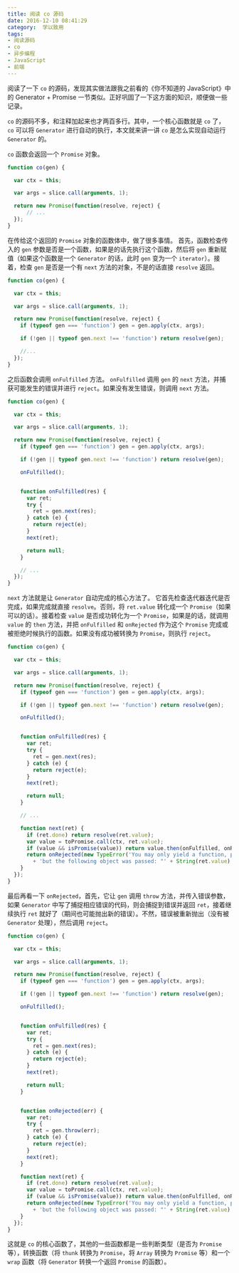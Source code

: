 ```yaml
---
title: 阅读 co 源码
date: 2016-12-10 08:41:29
category:  学以致用
tags:
- 阅读源码
- co
- 异步编程
- JavaScript
- 前端
---
```


阅读了一下 `co` 的源码，发现其实做法跟我之前看的《你不知道的 JavaScript》中的 Generator + Promise 一节类似。正好巩固了一下这方面的知识，顺便做一些记录。

`co` 的源码不多，和注释加起来也才两百多行。其中，一个核心函数就是 `co` 了， `co` 可以将 `Generator` 进行自动的执行，本文就来讲一讲 `co` 是怎么实现自动运行 `Generator` 的。



`co` 函数会返回一个 `Promise` 对象。

```javascript
function co(gen) {

  var ctx = this;

  var args = slice.call(arguments, 1);

  return new Promise(function(resolve, reject) {
      // ...
  });
}
```

在传给这个返回的 `Promise` 对象的函数体中，做了很多事情。 首先，函数检查传入的 `gen` 参数是否是一个函数，如果是的话先执行这个函数，然后将 `gen` 重新赋值（如果这个函数是一个 `Generator` 的话，此时 `gen` 变为一个 `iterator`）。接着，检查 `gen` 是否是一个有 `next` 方法的对象，不是的话直接 `resolve` 返回。

```javascript
function co(gen) {

  var ctx = this;

  var args = slice.call(arguments, 1);

  return new Promise(function(resolve, reject) {
    if (typeof gen === 'function') gen = gen.apply(ctx, args);

    if (!gen || typeof gen.next !== 'function') return resolve(gen);

    //...
  });
}
```

之后函数会调用 `onFulfilled` 方法。 `onFulfilled` 调用 `gen` 的 `next` 方法，并捕获可能发生的错误并进行 `reject`。如果没有发生错误，则调用 `next` 方法。

```javascript
function co(gen) {

  var ctx = this;

  var args = slice.call(arguments, 1);

  return new Promise(function(resolve, reject) {
    if (typeof gen === 'function') gen = gen.apply(ctx, args);

    if (!gen || typeof gen.next !== 'function') return resolve(gen);

    onFulfilled();


    function onFulfilled(res) {
      var ret;
      try {
        ret = gen.next(res);
      } catch (e) {
        return reject(e);
      }
      next(ret);

      return null;
    }

    // ...
  });
}
```

`next` 方法就是让 `Generator` 自动完成的核心方法了。 它首先检查迭代器迭代是否完成，如果完成就直接 `resolve`。否则，将 `ret.value` 转化成一个 `Promise`（如果可以的话）。接着检查 `value` 是否成功转化为一个 `Promise`，如果是的话，就调用 `value` 的 `then` 方法，并把 `onFulfilled` 和 `onRejected` 作为这个 `Promise` 完成或被拒绝时候执行的函数。如果没有成功被转换为 `Promise`，则执行 `reject`。

```javascript
function co(gen) {

  var ctx = this;

  var args = slice.call(arguments, 1);

  return new Promise(function(resolve, reject) {
    if (typeof gen === 'function') gen = gen.apply(ctx, args);

    if (!gen || typeof gen.next !== 'function') return resolve(gen);

    onFulfilled();


    function onFulfilled(res) {
      var ret;
      try {
        ret = gen.next(res);
      } catch (e) {
        return reject(e);
      }
      next(ret);

      return null;
    }

    // ...

    function next(ret) {
      if (ret.done) return resolve(ret.value);
      var value = toPromise.call(ctx, ret.value);
      if (value && isPromise(value)) return value.then(onFulfilled, onRejected);
      return onRejected(new TypeError('You may only yield a function, promise, generator, array, or object, '
        + 'but the following object was passed: "' + String(ret.value) + '"'));
    }
  });
}
```

最后再看一下 `onRejected`，首先，它让 `gen` 调用 `throw` 方法，并传入错误参数，如果 `Generator` 中写了捕捉相应错误的代码，则会捕捉到错误并返回 `ret`，接着继续执行 `ret` 就好了（期间也可能抛出新的错误）。不然，错误被重新抛出（没有被 `Generator` 处理），然后调用 `reject`。

```javascript
function co(gen) {

  var ctx = this;

  var args = slice.call(arguments, 1);

  return new Promise(function(resolve, reject) {
    if (typeof gen === 'function') gen = gen.apply(ctx, args);

    if (!gen || typeof gen.next !== 'function') return resolve(gen);

    onFulfilled();


    function onFulfilled(res) {
      var ret;
      try {
        ret = gen.next(res);
      } catch (e) {
        return reject(e);
      }
      next(ret);

      return null;
    }


    function onRejected(err) {
      var ret;
      try {
        ret = gen.throw(err);
      } catch (e) {
        return reject(e);
      }
      next(ret);
    }

    function next(ret) {
      if (ret.done) return resolve(ret.value);
      var value = toPromise.call(ctx, ret.value);
      if (value && isPromise(value)) return value.then(onFulfilled, onRejected);
      return onRejected(new TypeError('You may only yield a function, promise, generator, array, or object, '
        + 'but the following object was passed: "' + String(ret.value) + '"'));
    }
  });
}
```

这就是 `co` 的核心函数了，其他的一些函数都是一些判断类型（是否为 `Promise`等），转换函数（将 `thunk` 转换为 `Promise`，将 `Array` 转换为 `Promise` 等）和一个 `wrap` 函数（将 `Generator` 转换一个返回 `Promise` 的函数）。